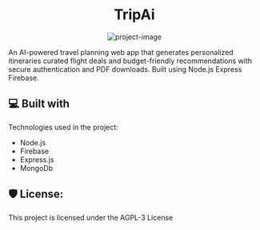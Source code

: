 <h1 align="center" id="title">TripAi</h1>

<p align="center"><img src="https://socialify.git.ci/vcint/TripAi/image?language=1&amp;owner=1&amp;name=1&amp;stargazers=1&amp;theme=Light" alt="project-image"></p>

<p id="description">An AI-powered travel planning web app that generates personalized itineraries curated flight deals and budget-friendly recommendations with secure authentication and PDF downloads. Built using Node.js Express Firebase.</p>
    
<h2>💻 Built with</h2>

Technologies used in the project:

*   Node.js
*   Firebase
*   Express.js
*   MongoDb

<h2>🛡️ License:</h2>

This project is licensed under the AGPL-3 License
